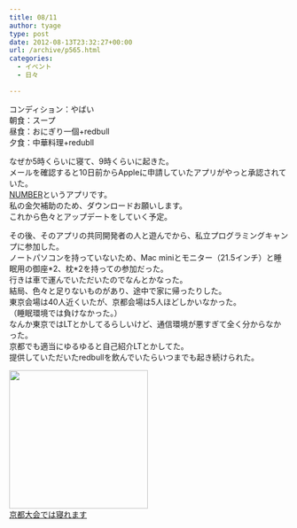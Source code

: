 ```yaml
---
title: 08/11
author: tyage
type: post
date: 2012-08-13T23:32:27+00:00
url: /archive/p565.html
categories:
  - イベント
  - 日々

---
```

<p>コンディション：やばい<br />
朝食：スープ<br />
昼食：おにぎり一個+redbull<br />
夕食：中華料理+redubll</p>
<p>なぜか5時くらいに寝て、9時くらいに起きた。<br />
メールを確認すると10日前からAppleに申請していたアプリがやっと承認されていた。<br />
<a href="http://itunes.apple.com/us/app/number/id549400344?l=ja&#038;ls=1&#038;mt=8">NUMBER</a>というアプリです。<br />
私の金欠補助のため、ダウンロードお願いします。<br />
これから色々とアップデートをしていく予定。</p>
<p>その後、そのアプリの共同開発者の人と遊んでから、私立プログラミングキャンプに参加した。<br />
ノートパソコンを持っていないため、Mac miniとモニター（21.5インチ）と睡眠用の御座*2、枕*2を持っての参加だった。<br />
行きは車で運んでいただいたのでなんとかなった。<br />
結局、色々と足りないものがあり、途中で家に帰ったりした。<br />
東京会場は40人近くいたが、京都会場は5人ほどしかいなかった。<br />
（睡眠環境では負けなかった。）<br />
なんか東京ではLTとかしてるらしいけど、通信環境が悪すぎて全く分からなかった。<br />
京都でも適当にゆるゆると自己紹介LTとかしてた。<br />
提供していただいたredbullを飲んでいたらいつまでも起き続けられた。</p>
<p><img src="http://img.viame-cdn.com/photos/27d7c6c0-c5da-012f-1320-12313809465e/r600x600.jpg" alt="" /><br />
<img src="https://p.twimg.com/Az_54dnCQAAWhpl.jpg:large" alt="" width="250" /><br />
<a href="https://twitter.com/tyage/status/234180454058704896/photo/1">京都大会では寝れます</a></p>
